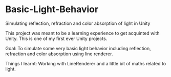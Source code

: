 # Basic-Light-Behavior
Simulating reflection, refraction and color absorption of light in Unity

This project was meant to be a learning experience to get acquinted with Unity. This is one of my first ever Unity projects.

Goal: To simulate some very basic light behavior including reflection, refraction and color absorption using line renderer.

Things I learnt: Working with LineRenderer and a little bit of maths related to light.
